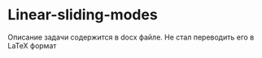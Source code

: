 # Linear-sliding-modes
Описание задачи содержится в docx файле. Не стал переводить его в LaTeX формат
